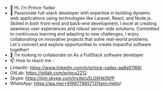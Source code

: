 - 👋 Hi, I’m Prince Yadav
- 👀 Passionate full-stack developer with expertise in building dynamic web applications using technologies like Laravel, React, and Node.js. Skilled in both front-end and back-end development, I excel at creating       seamless user experiences and robust server-side solutions. Committed to continuous learning and adapting to new challenges, I enjoy collaborating on innovative projects that solve real-world problems. Let's 
     connect and explore opportunities to create impactful software together!
- 💞️ I’m looking to collaborate on As a FullStack software developer 
- 📫 How to reach me -
-   LinkedIn: https://www.linkedin.com/in/prince-yadav-aa8a51168/
-   GitLab: https://gitlab.com/princu2212
-   Skype: https://join.skype.com/invite/u5LG6Hkl1bfP
-   WhatsApp: https://wa.me/+919977965713?text=Hello!
<!---
princu2212/princu2212 is a ✨ special ✨ repository because its `README.md` (this file) appears on your GitHub profile.
You can click the Preview link to take a look at your changes.
--->

